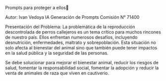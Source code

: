 Prompts para proteger a ellos🐾

Autor: Ivan Vedoya
IA Generación de Prompts
Comisión N° 71400

Presentación del Problema:
La problemática de la reproducción descontrolada de perros callejeros es un tema crítico para muchos rincones de nuestro país.
Ellos enfrentan numerosos desafíos, incluyendo desnutrición, enfermedades, maltrato y sobrepoblación. Esta situación no solo afecta al bienestar del animal sino que también puede tener impactos en la salud pública y la seguridad de las personas.

Se debe solucionar para mejorar el bienestar animal, reducir los riesgos de salud, fomentar la responsabilidad social, fomentar la adopción y reducir la venta de animales de raza que viven en cautiverio.
